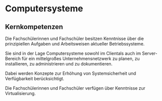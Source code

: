 # Computersysteme

## Kernkompetenzen
Die Fachschülerinnen und Fachschüler besitzen Kenntnisse über die prinzipiellen Aufgaben und
Arbeitsweisen aktueller Betriebssysteme.

Sie sind in der Lage Computersysteme sowohl im Clientals auch im Server-Bereich für ein mittelgroßes Unternehmensnetzwerk zu planen, zu installieren, zu administrieren und zu dokumentieren.

Dabei werden Konzepte zur Erhöhung von Systemsicherheit und Verfügbarkeit berücksichtigt.

Die Fachschülerinnen und Fachschüler verfügen über Kenntnisse zur Virtualisierung.